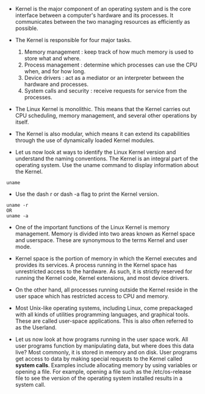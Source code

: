 * Kernel is the major component of an operating system and is the core interface between a computer's hardware and its processes. It communicates between the two managing resources as efficiently as possible. 

* The Kernel is responsible for four major tasks. 

   1. Memory management : keep track of how much memory is used to store what and where. 
   2. Process management : determine which processes can use the CPU when, and for how long. 
   3. Device drivers : act as a mediator or an interpreter between the hardware and processes. 
   4. System calls and security : receive requests for service from the processes. 
   
* The Linux Kernel is monolithic. This means that the Kernel carries out CPU scheduling, memory management, and several other operations by itself. 

* The Kernel is also modular, which means it can extend its capabilities through the use of dynamically loaded Kernel modules. 

* Let us now look at ways to identify the Linux Kernel version and understand the naming conventions. The Kernel is an integral part of the operating system. Use the uname command to display information about the Kernel. 

```
uname
```

* Use the dash r or dash -a flag to print the Kernel version. 

```
uname -r 
OR 
uname -a
```

* One of the important functions of the Linux Kernel is memory management. Memory is divided into two areas known as Kernel space and userspace. These are synonymous to the terms Kernel and user mode. 

* Kernel space is the portion of memory in which the Kernel executes and provides its services. A process running in the Kernel space has unrestricted access to the hardware. As such, it is strictly reserved for running the Kernel code, Kernel extensions, and most device drivers. 

* On the other hand, all processes running outside the Kernel reside in the user space which has restricted access to CPU and memory. 

* Most Unix-like operating systems, including Linux, come prepackaged with all kinds of utilities programming languages, and graphical tools. These are called user-space applications. This is also often referred to as the Userland. 

* Let us now look at how programs running in the user space work. All user programs function by manipulating data, but where does this data live? Most commonly, it is stored in memory and on disk. User programs get access to data by making special requests to the Kernel called <b>system calls</b>. Examples include allocating memory by using variables or opening a file. For example, opening a file such as the /etc/os-release file to see the version of the operating system installed results in a system call. 















